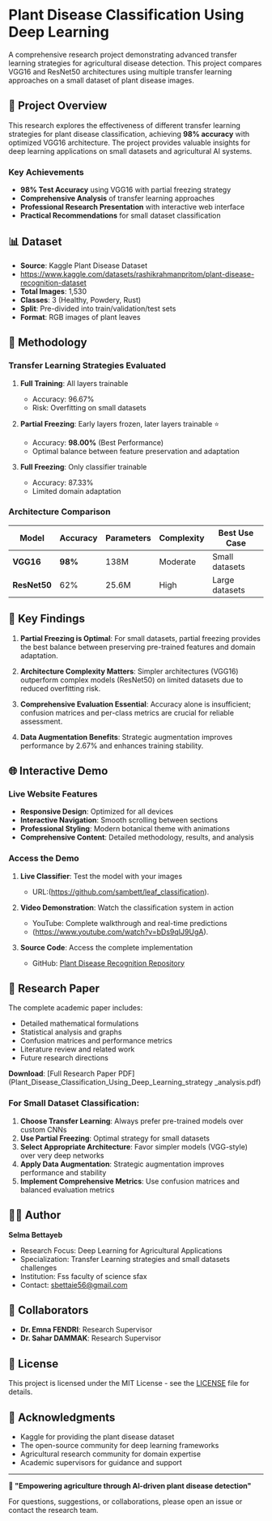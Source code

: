 # Plant Disease Classification Using Deep Learning

A comprehensive research project demonstrating advanced transfer learning strategies for agricultural disease detection. This project compares VGG16 and ResNet50 architectures using multiple transfer learning approaches on a small dataset of plant disease images.

## 🌟 Project Overview

This research explores the effectiveness of different transfer learning strategies for plant disease classification, achieving **98% accuracy** with optimized VGG16 architecture. The project provides valuable insights for deep learning applications on small datasets and agricultural AI systems.

### Key Achievements

- **98% Test Accuracy** using VGG16 with partial freezing strategy
- **Comprehensive Analysis** of transfer learning approaches
- **Professional Research Presentation** with interactive web interface
- **Practical Recommendations** for small dataset classification

## 📊 Dataset

- **Source**: Kaggle Plant Disease Dataset
- https://www.kaggle.com/datasets/rashikrahmanpritom/plant-disease-recognition-dataset
- **Total Images**: 1,530
- **Classes**: 3 (Healthy, Powdery, Rust)
- **Split**: Pre-divided into train/validation/test sets
- **Format**: RGB images of plant leaves

## 🧠 Methodology

### Transfer Learning Strategies Evaluated

1. **Full Training**: All layers trainable
   - Accuracy: 96.67%
   - Risk: Overfitting on small datasets

2. **Partial Freezing**: Early layers frozen, later layers trainable ⭐
   - Accuracy: **98.00%** (Best Performance)
   - Optimal balance between feature preservation and adaptation

3. **Full Freezing**: Only classifier trainable
   - Accuracy: 87.33%
   - Limited domain adaptation

### Architecture Comparison

| Model | Accuracy | Parameters | Complexity | Best Use Case |
|-------|----------|------------|------------|---------------|
| **VGG16** | **98%** | 138M | Moderate | Small datasets |
| **ResNet50** | 62% | 25.6M | High | Large datasets |

## 🚀 Key Findings

1. **Partial Freezing is Optimal**: For small datasets, partial freezing provides the best balance between preserving pre-trained features and domain adaptation.

2. **Architecture Complexity Matters**: Simpler architectures (VGG16) outperform complex models (ResNet50) on limited datasets due to reduced overfitting risk.

3. **Comprehensive Evaluation Essential**: Accuracy alone is insufficient; confusion matrices and per-class metrics are crucial for reliable assessment.

4. **Data Augmentation Benefits**: Strategic augmentation improves performance by 2.67% and enhances training stability.


## 🌐 Interactive Demo

### Live Website Features

- **Responsive Design**: Optimized for all devices
- **Interactive Navigation**: Smooth scrolling between sections
- **Professional Styling**: Modern botanical theme with animations
- **Comprehensive Content**: Detailed methodology, results, and analysis

### Access the Demo

1. **Live Classifier**: Test the model with your images
   - URL:(https://github.com/sambett/leaf_classification).
   
2. **Video Demonstration**: Watch the classification system in action
   - YouTube: Complete walkthrough and real-time predictions
   - (https://www.youtube.com/watch?v=bDs9qIJ9UgA).
   
3. **Source Code**: Access the complete implementation
   - GitHub: [Plant Disease Recognition Repository](https://github.com/sambett/leaf_classification.git)

## 📖 Research Paper

The complete academic paper includes:
- Detailed mathematical formulations
- Statistical analysis and graphs
- Confusion matrices and performance metrics
- Literature review and related work
- Future research directions

**Download**: [Full Research Paper PDF](Plant_Disease_Classification_Using_Deep_Learning_strategy _analysis.pdf)


### For Small Dataset Classification:

1. **Choose Transfer Learning**: Always prefer pre-trained models over custom CNNs
2. **Use Partial Freezing**: Optimal strategy for small datasets
3. **Select Appropriate Architecture**: Favor simpler models (VGG-style) over very deep networks
4. **Apply Data Augmentation**: Strategic augmentation improves performance and stability
5. **Implement Comprehensive Metrics**: Use confusion matrices and balanced evaluation metrics

## 👨‍💻 Author

**Selma Bettayeb**
- Research Focus: Deep Learning for Agricultural Applications
- Specialization: Transfer Learning strategies and small datasets challenges
- Institution: Fss faculty of science sfax
- Contact: sbettaie56@gmail.com

## 🤝 Collaborators

- **Dr. Emna FENDRI**: Research Supervisor
- **Dr. Sahar DAMMAK**: Research Supervisor



## 📜 License

This project is licensed under the MIT License - see the [LICENSE](LICENSE) file for details.

## 🙏 Acknowledgments

- Kaggle for providing the plant disease dataset
- The open-source community for deep learning frameworks
- Agricultural research community for domain expertise
- Academic supervisors for guidance and support

---

**🌱 "Empowering agriculture through AI-driven plant disease detection"**

For questions, suggestions, or collaborations, please open an issue or contact the research team.
